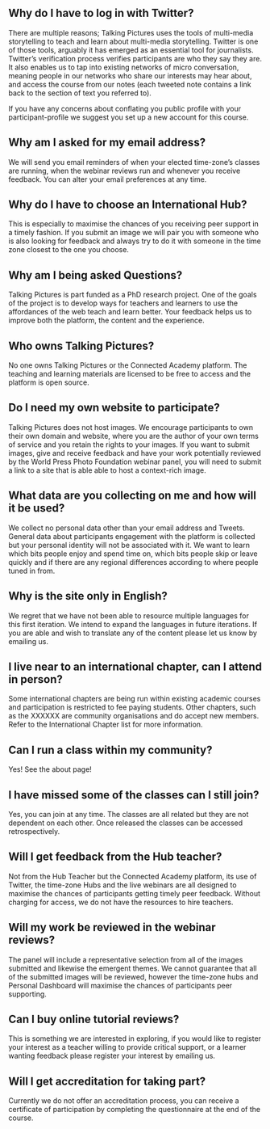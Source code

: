 ## Why do I have to log in with Twitter?
There are multiple reasons; Talking Pictures uses the tools of multi-media storytelling to teach and learn about multi-media storytelling. Twitter is one of those tools, arguably it has emerged as an essential tool for journalists. Twitter’s verification process verifies participants are who they say they are. It also enables us to tap into existing networks of micro conversation, meaning people in our networks who share our interests may hear about, and access the course from our notes (each tweeted note contains a link back to the section of text you referred to).

If you have any concerns about conflating you public profile with your participant-profile we suggest you set up a new account for this course.

## Why am I asked for my email address?
We will send you email reminders of when your elected time-zone’s classes are running, when the webinar reviews run and whenever you receive feedback. You can alter your email preferences at any time.

## Why do I have to choose an International Hub?
This is especially to maximise the chances of you receiving peer support in a timely fashion. If you submit an image we will pair you with someone who is also looking for feedback and always try to do it with someone in the time zone closest to the one you choose.

## Why am I being asked Questions?
Talking Pictures is part funded as a PhD research project. One of the goals of the project is to develop ways for teachers and learners to use the affordances of the web teach and learn better. Your feedback helps us to improve both the platform, the content and the experience.

## Who owns Talking Pictures?
No one owns Talking Pictures or the Connected Academy platform. The teaching and learning materials are licensed to be free to access and the platform is open source.

## Do I need my own website to participate?
Talking Pictures does not host images. We encourage participants to own their own domain and website, where you are the author of your own terms of service and you retain the rights to your images. If you want to submit images, give and receive feedback and have your work potentially reviewed by the World Press Photo Foundation webinar panel, you will need to submit  a link to a site that is able able to host a context-rich image. 

## What data are you collecting on me and how will it be used?
We collect no personal data other than your email address and Tweets. General data about participants engagement with the platform is collected but your personal identity will not be associated with it. We want to learn which bits people enjoy and spend time on, which bits people skip or leave quickly and if there are any regional differences according to where people tuned in from.

## Why is the site only in English?
We regret that we have not been able to resource multiple languages for this first iteration. We intend to expand the languages in future iterations. If you are able and wish to translate any of the content please let us know by emailing us.

## I live near to an international chapter, can I attend in person?
Some international chapters are being run within existing academic courses and participation is restricted to fee paying students. Other chapters, such as the XXXXXX are community organisations and do accept new members. Refer to the International Chapter list for more information.

## Can I run a class within my community?
Yes! See the about page!

## I have missed some of the classes can I still join?
Yes, you can join at any time. The classes are all related but they are not dependent on each other. Once released the classes can be accessed retrospectively. 

## Will I get feedback from the Hub teacher?
Not from the Hub Teacher but the Connected Academy platform, its use of Twitter, the time-zone Hubs and the live webinars are all designed to maximise the chances of participants getting timely peer feedback. Without charging for access, we do not have the resources to hire teachers. 

## Will my work be reviewed in the webinar reviews?
The panel will include a representative selection from all of the images submitted and likewise the emergent themes. We cannot guarantee that all of the submitted images will be reviewed, however the time-zone hubs and Personal Dashboard will maximise the chances of participants peer supporting.

## Can I buy online tutorial reviews?
This is something we are interested in exploring, if you would like to register your interest as a teacher willing to provide critical support, or a learner wanting feedback please register your interest by emailing us.

## Will I get accreditation for taking part?
Currently we do not offer an accreditation process, you can receive a certificate of participation by completing the questionnaire at the end of the course.
